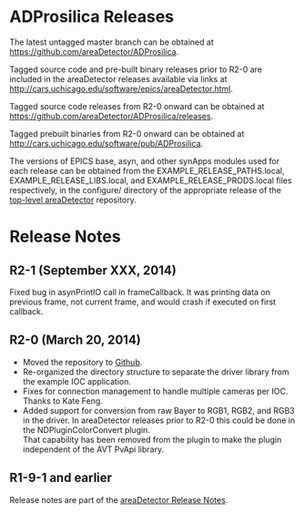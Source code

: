 ADProsilica Releases
==================

The latest untagged master branch can be obtained at
https://github.com/areaDetector/ADProsilica.

Tagged source code and pre-built binary releases prior to R2-0 are included
in the areaDetector releases available via links at
http://cars.uchicago.edu/software/epics/areaDetector.html.

Tagged source code releases from R2-0 onward can be obtained at 
https://github.com/areaDetector/ADProsilica/releases.

Tagged prebuilt binaries from R2-0 onward can be obtained at
http://cars.uchicago.edu/software/pub/ADProsilica.

The versions of EPICS base, asyn, and other synApps modules used for each release can be obtained from 
the EXAMPLE_RELEASE_PATHS.local, EXAMPLE_RELEASE_LIBS.local, and EXAMPLE_RELEASE_PRODS.local
files respectively, in the configure/ directory of the appropriate release of the 
[top-level areaDetector](https://github.com/areaDetector/areaDetector) repository.


Release Notes
=============

R2-1 (September XXX, 2014)
----
Fixed bug in asynPrintIO call in frameCallback. It was printing data on previous frame, not current frame,
and would crash if executed on first callback.

R2-0 (March 20, 2014)
----
* Moved the repository to [Github](https://github.com/areaDetector/ADProsilica).
* Re-organized the directory structure to separate the driver library from the example IOC application.
* Fixes for connection management to handle multiple cameras per IOC. Thanks to Kate Feng.
* Added support for conversion from raw Bayer to RGB1, RGB2, and RGB3 in the driver. 
  In areaDetector releases prior to R2-0 this could be done in the NDPluginColorConvert plugin.  
  That capability has been removed from the plugin to make the plugin independent of the AVT PvApi library.

R1-9-1 and earlier
------------------
Release notes are part of the
[areaDetector Release Notes](http://cars.uchicago.edu/software/epics/areaDetectorReleaseNotes.html).
